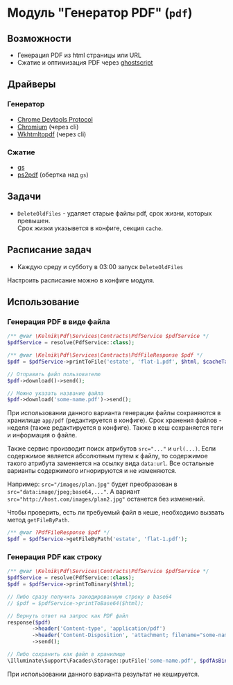 # Модуль "Генератор PDF" (`pdf`)

## Возможности
* Генерация PDF из html страницы или URL
* Сжатие и оптимизация PDF через [ghostscript](https://www.ghostscript.com/)

## Драйверы

### Генератор

* [Chrome Devtools Protocol](https://chromedevtools.github.io/devtools-protocol/)
* [Chromium](https://www.chromium.org/Home/) (через cli)
* [Wkhtmltopdf](https://wkhtmltopdf.org/) (через cli)

### Сжатие

* [gs](https://www.ghostscript.com/)
* [ps2pdf](https://www.ghostscript.com/) (обертка над `gs`)

## Задачи
* `DeleteOldFiles` - удаляет старые файлы pdf, срок жизни, которых превышен.<br>Срок жизки указывется в конфиге, секция `cache`.

## Расписание задач
* Каждую среду и субботу в 03:00 запуск `DeleteOldFiles`

Настроить расписание можно в конфиге модуля.

## Использование

### Генерация PDF в виде файла

```php
/** @var \Kelnik\Pdf\Services\Contracts\PdfService $pdfService */
$pdfService = resolve(PdfService::class);

/** @var \Kelnik\Pdf\Services\Contracts\PdfFileResponse $pdf */
$pdf = $pdfService->printToFile('estate', 'flat-1.pdf', $html, $cacheTags);

// Отправить файл пользователю
$pdf->download()->send();

// Можно указать название файла
$pdf->download('some-name.pdf')->send();
```

При использовании данного варианта генерации файлы сохраняются в хранилище `app/pdf` (редактируется в конфиге).
Срок хранения файлов - неделя (также редактируется в конфиге). Также в кеш сохраняется теги и информация о файле.

Также сервис производит поиск атрибутов `src="..."` и `url(...)`.
Если содержимое является абсолютным путем к файлу, то содержимое такого атрибута заменяется на ссылку вида `data:url`.
Все остальные варианты содержимого игнорируются и не изменяются.

Например: `src="/images/plan.jpg"` будет преобразован в `src="data:image/jpeg;base64,..."`.
А вариант `src="http://host.com/images/plan2.jpg"` останется без изменений.

Чтобы проверить, есть ли требуемый файл в кеше, необходимо вызвать метод `getFileByPath`.

```php
/** @var ?PdfFileResponse $pdf */
$pdf = $pdfService->getFileByPath('estate', 'flat-1.pdf');
```

### Генерация PDF как строку

```php
/** @var \Kelnik\Pdf\Services\Contracts\PdfService $pdfService */
$pdfService = resolve(PdfService::class);
$pdf = $pdfService->printToBinary($html);

// Либо сразу получить закодированную строку в base64
// $pdf = $pdfService->printToBase64($html);

// Вернуть ответ на запрос как PDF файл
response($pdf)
        ->header('Content-type', 'application/pdf')
        ->header('Content-Disposition', 'attachment; filename="some-name.pdf"')
        ->send();

// Либо сохранить как файл в хранилище
\Illuminate\Support\Facades\Storage::putFile('some-name.pdf', $pdfAsBinary);
```

При использовании данного варианта результат не кешируется.

